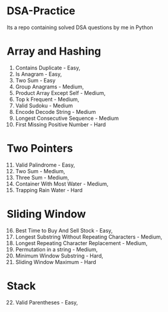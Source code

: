 # DSA-Practice
Its a repo containing solved DSA questions by me in Python

# Array and Hashing
1. Contains Duplicate - Easy,
2. Is Anagram - Easy,
3. Two Sum - Easy
4. Group Anagrams - Medium,
5. Product Array Except Self - Medium,
6. Top k Frequent - Medium,
7. Valid Sudoku - Medium
8. Encode Decode String - Medium
9. Longest Consecutive Sequence - Medium
10. First Missing Positive Number - Hard

# Two Pointers
11. Valid Palindrome - Easy,
12. Two Sum - Medium,
13. Three Sum - Medium,
14. Container With Most Water - Medium, 
15. Trapping Rain Water - Hard

# Sliding Window
16. Best Time to Buy And Sell Stock - Easy,
17. Longest Substring Without Repeating Characters - Medium,
18. Longest Repeating Character Replacement - Medium,
19. Permutation in a string - Medium,
20. Minimum Window Substring - Hard,
21. Sliding Window Maximum - Hard

# Stack
22. Valid Parentheses - Easy,

